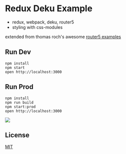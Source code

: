 Redux Deku Example
=====================

* redux, webpack, deku, router5
* styling with css-modules

extended from thomas roch's awesome [router5 examples](https://github.com/router5/examples)

## Run Dev

```
npm install
npm start
open http://localhost:3000
```

## Run Prod

```
npm install
npm run build
npm start:prod
open http://localhost:3000
```

![](https://raw.githubusercontent.com/StevenIseki/redux-examples/master/redux-deku/public/img/screenshot.png)

## License

[MIT](http://isekivacenz.mit-license.org/)

